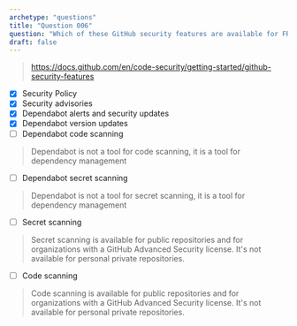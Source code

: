 ```yaml
---
archetype: "questions"
title: "Question 006"
question: "Which of these GitHub security features are available for FREE for both public and private personal repositories? (Choose four.)"
draft: false
---
```



> https://docs.github.com/en/code-security/getting-started/github-security-features
- [x] Security Policy
- [x] Security advisories
- [x] Dependabot alerts and security updates
- [x] Dependabot version updates
- [ ] Dependabot code scanning
> Dependabot is not a tool for code scanning, it is a tool for dependency management
- [ ] Dependabot secret scanning
> Dependabot is not a tool for secret scanning, it is a tool for dependency management
- [ ] Secret scanning
> Secret scanning is available for public repositories and for organizations with a GitHub Advanced Security license. It's not available for personal private repositories.
- [ ] Code scanning
> Code scanning is available for public repositories and for organizations with a GitHub Advanced Security license. It's not available for personal private repositories.
